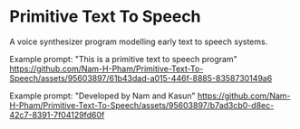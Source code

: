 # Primitive Text To Speech
 A voice synthesizer program modelling early text to speech systems.

Example prompt: "This is a primitive text to speech program"
https://github.com/Nam-H-Pham/Primitive-Text-To-Speech/assets/95603897/61b43dad-a015-446f-8885-8358730149a6


Example prompt: "Developed by Nam and Kasun"
https://github.com/Nam-H-Pham/Primitive-Text-To-Speech/assets/95603897/b7ad3cb0-d8ec-42c7-8391-7f04129fd60f

